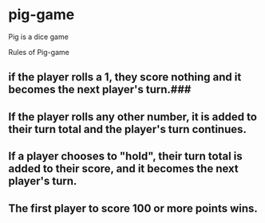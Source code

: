# pig-game
Pig is a  dice game

Rules of Pig-game
## if the player rolls a 1, they score nothing and it becomes the next player's turn.###
## If the player rolls any other number, it is added to their turn total and the player's turn continues.
## If a player chooses to "hold", their turn total is added to their score, and it becomes the next player's turn.
## The first player to score 100 or more points wins.
